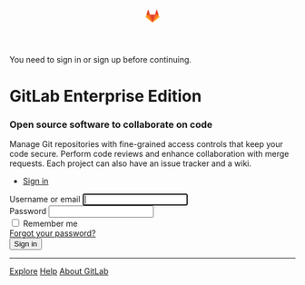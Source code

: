<!DOCTYPE html>
<html class="devise-layout-html">
<head prefix="og: http://ogp.me/ns#">
<meta charset="utf-8">
<meta content="IE=edge" http-equiv="X-UA-Compatible">
<meta content="object" property="og:type">
<meta content="GitLab" property="og:site_name">
<meta content="Sign in" property="og:title">
<meta content="GitLab Enterprise Edition" property="og:description">
<meta content="http://10.30.16.1/assets/gitlab_logo-7ae504fe4f68fdebb3c2034e36621930cd36ea87924c11ff65dbcb8ed50dca58.png" property="og:image">
<meta content="64" property="og:image:width">
<meta content="64" property="og:image:height">
<meta content="http://10.30.16.1/users/sign_in" property="og:url">
<meta content="summary" property="twitter:card">
<meta content="Sign in" property="twitter:title">
<meta content="GitLab Enterprise Edition" property="twitter:description">
<meta content="http://10.30.16.1/assets/gitlab_logo-7ae504fe4f68fdebb3c2034e36621930cd36ea87924c11ff65dbcb8ed50dca58.png" property="twitter:image">

<title>Sign in · GitLab</title>
<meta content="GitLab Enterprise Edition" name="description">
<link rel="shortcut icon" type="image/png" href="/assets/favicon-7901bd695fb93edb07975966062049829afb56cf11511236e61bcf425070e36e.png" id="favicon" data-original-href="/assets/favicon-7901bd695fb93edb07975966062049829afb56cf11511236e61bcf425070e36e.png" />
<link rel="stylesheet" media="all" href="/assets/application-f265fd3e151554796b6ce5aa431715aacc5849fee1feb91e05f46f7dab04334d.css" />
<link rel="stylesheet" media="print" href="/assets/print-c8ff536271f8974b8a9a5f75c0ca25d2b8c1dceb4cff3c01d1603862a0bdcbfc.css" />


<script>
//<![CDATA[
window.gon={};gon.api_version="v4";gon.default_avatar_url="http://10.30.16.1/assets/no_avatar-849f9c04a3a0d0cea2424ae97b27447dc64a7dbfae83c036c45b403392f0e8ba.png";gon.max_file_size=10;gon.asset_host=null;gon.webpack_public_path="/assets/webpack/";gon.relative_url_root="";gon.shortcuts_path="/help/shortcuts";gon.user_color_scheme="white";gon.gitlab_url="http://10.30.16.1";gon.revision="588b25b";gon.gitlab_logo="/assets/gitlab_logo-7ae504fe4f68fdebb3c2034e36621930cd36ea87924c11ff65dbcb8ed50dca58.png";gon.sprite_icons="/assets/icons-ec735e9af30c747429d61fe78bd3073c9f4b10ae7fcb19f706d8ea0db2c170d7.svg";gon.sprite_file_icons="/assets/file_icons-7262fc6897e02f1ceaf8de43dc33afa5e4f9a2067f4f68ef77dcc87946575e9e.svg";gon.emoji_sprites_css_path="/assets/emoji_sprites-289eccffb1183c188b630297431be837765d9ff4aed6130cf738586fb307c170.css";gon.test_env=false;gon.suggested_label_colors=["#0033CC","#428BCA","#44AD8E","#A8D695","#5CB85C","#69D100","#004E00","#34495E","#7F8C8D","#A295D6","#5843AD","#8E44AD","#FFECDB","#AD4363","#D10069","#CC0033","#FF0000","#D9534F","#D1D100","#F0AD4E","#AD8D43"];
//]]>
</script>


<script src="/assets/webpack/runtime.38472bc8.bundle.js" defer="defer"></script>
<script src="/assets/webpack/main.b0dc5fe7.chunk.js" defer="defer"></script>
<script src="/assets/webpack/commons~pages.ldap.omniauth_callbacks~pages.omniauth_callbacks~pages.sessions~pages.sessions.new.cbcf0603.chunk.js" defer="defer"></script>
<script src="/assets/webpack/pages.sessions.new.06448b1f.chunk.js" defer="defer"></script>

<meta name="csrf-param" content="authenticity_token" />
<meta name="csrf-token" content="gUD1EmCsmx5nlCqSXJcAu7k+mcWFw30qAoNaxSwX+qLMRRA6EZm/Qxe0lBoVsFV0wGoK/NHjjpKzOMXJcEobnA==" />
<meta content="origin-when-cross-origin" name="referrer">
<meta content="width=device-width, initial-scale=1, maximum-scale=1" name="viewport">
<meta content="#474D57" name="theme-color">
<link rel="apple-touch-icon" type="image/x-icon" href="/assets/touch-icon-iphone-5a9cee0e8a51212e70b90c87c12f382c428870c0ff67d1eb034d884b78d2dae7.png" />
<link rel="apple-touch-icon" type="image/x-icon" href="/assets/touch-icon-ipad-a6eec6aeb9da138e507593b464fdac213047e49d3093fc30e90d9a995df83ba3.png" sizes="76x76" />
<link rel="apple-touch-icon" type="image/x-icon" href="/assets/touch-icon-iphone-retina-72e2aadf86513a56e050e7f0f2355deaa19cc17ed97bbe5147847f2748e5a3e3.png" sizes="120x120" />
<link rel="apple-touch-icon" type="image/x-icon" href="/assets/touch-icon-ipad-retina-8ebe416f5313483d9c1bc772b5bbe03ecad52a54eba443e5215a22caed2a16a2.png" sizes="152x152" />
<link color="rgb(226, 67, 41)" href="/assets/logo-d36b5212042cebc89b96df4bf6ac24e43db316143e89926c0db839ff694d2de4.svg" rel="mask-icon">
<meta content="/assets/msapplication-tile-1196ec67452f618d39cdd85e2e3a542f76574c071051ae7effbfde01710eb17d.png" name="msapplication-TileImage">
<meta content="#30353E" name="msapplication-TileColor">




</head>

<body class="ui-indigo login-page application navless" data-page="sessions:new">

<div class="page-wrap">
<header class="navbar fixed-top navbar-empty">
<div class="container">
<div class="mx-auto">
<svg width="24" height="24" class="tanuki-logo" viewBox="0 0 36 36">
  <path class="tanuki-shape tanuki-left-ear" fill="#e24329" d="M2 14l9.38 9v-9l-4-12.28c-.205-.632-1.176-.632-1.38 0z"/>
  <path class="tanuki-shape tanuki-right-ear" fill="#e24329" d="M34 14l-9.38 9v-9l4-12.28c.205-.632 1.176-.632 1.38 0z"/>
  <path class="tanuki-shape tanuki-nose" fill="#e24329" d="M18,34.38 3,14 33,14 Z"/>
  <path class="tanuki-shape tanuki-left-eye" fill="#fc6d26" d="M18,34.38 11.38,14 2,14 6,25Z"/>
  <path class="tanuki-shape tanuki-right-eye" fill="#fc6d26" d="M18,34.38 24.62,14 34,14 30,25Z"/>
  <path class="tanuki-shape tanuki-left-cheek" fill="#fca326" d="M2 14L.1 20.16c-.18.565 0 1.2.5 1.56l17.42 12.66z"/>
  <path class="tanuki-shape tanuki-right-cheek" fill="#fca326" d="M34 14l1.9 6.16c.18.565 0 1.2-.5 1.56L18 34.38z"/>
</svg>

</div>
</div>
</header>

<div class="login-page-broadcast">

</div>
<div class="container navless-container">
<div class="content">
<div class="flash-container flash-container-page">
<div class="flash-alert">
<div class="container-fluid container-limited  ">
<span>You need to sign in or sign up before continuing.</span>
</div>
</div>
</div>

<div class="row">
<div class="col-sm-7 brand-holder">
<h1>
GitLab Enterprise Edition
</h1>

<h3>
Open source software to collaborate on code
</h3>
<p>
Manage Git repositories with fine-grained access controls that keep your code secure. Perform code reviews and enhance collaboration with merge requests. Each project can also have an issue tracker and a wiki.
</p>
</div>
<div class="col-sm-5 new-session-forms-container">
<div>
<ul class="nav-links new-session-tabs nav-tabs nav" role="tablist">
<li class="nav-item" role="presentation">
<a class="nav-link qa-sign-in-tab active" data-toggle="tab" href="#login-pane" role="tab">Sign in</a>
</li>
</ul>

<div class="tab-content">
<div class="login-box tab-pane active" id="login-pane" role="tabpanel">
<div class="login-body">
<form class="new_user gl-show-field-errors" aria-live="assertive" id="new_user" action="/users/sign_in" accept-charset="UTF-8" method="post"><input name="utf8" type="hidden" value="&#x2713;" /><input type="hidden" name="authenticity_token" value="u9awuPVVflu4MmfWwxnYy4PlvNxuxrxhDNi1XgZvS1T201WQhGBaBsgS2V6KPo0E+rEv5TrmT9m9YypSWjKqag==" /><div class="form-group">
<label for="user_login" class="label-bold">Username or email</label>
<input class="form-control top qa-login-field" autofocus="autofocus" autocapitalize="off" autocorrect="off" required="required" title="This field is required." type="text" name="user[login]" id="user_login" />
</div>
<div class="form-group">
<label class="label-bold" for="user_password">Password</label>
<input class="form-control bottom qa-password-field" required="required" title="This field is required." type="password" name="user[password]" id="user_password" />
</div>
<div class="remember-me">
<label for="user_remember_me">
<input name="user[remember_me]" type="hidden" value="0" /><input class="remember-me-checkbox" type="checkbox" value="1" name="user[remember_me]" id="user_remember_me" />
<span>Remember me</span>
</label>
<div class="float-right forgot-password">
<a href="/users/password/new">Forgot your password?</a>
</div>
</div>
<div></div>
<div class="submit-container move-submit-down">
<input type="submit" name="commit" value="Sign in" class="btn btn-success qa-sign-in-button" />
</div>
</form>
</div>
</div>

</div>
</div>

</div>
</div>
</div>
</div>
<hr class="footer-fixed">
<div class="container footer-container">
<div class="footer-links">
<a href="/explore">Explore</a>
<a href="/help">Help</a>
<a href="https://about.gitlab.com/">About GitLab</a>
</div>
</div>

</div>
</body>
</html>
